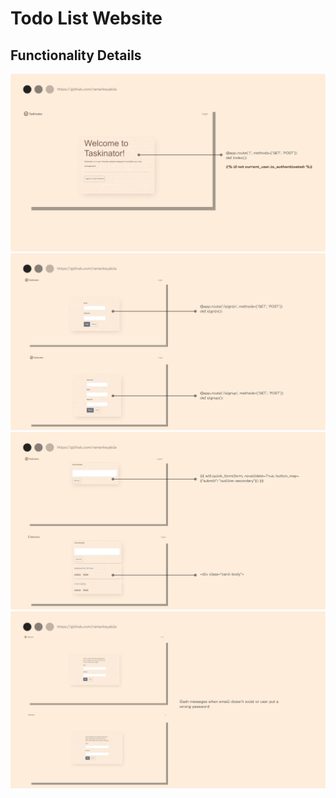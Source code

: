 
<h1>Todo List Website</h1>
<h2>Functionality Details</h2>
<img src="images/1.jpg">
<img src="images/2.jpg">
<img src="images/3.jpg">
<img src="images/4.jpg">

